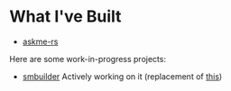 # What I've Built

* [askme-rs](https://github.com/DaringCuteSeal/askme-rs)

Here are some work-in-progress projects:

 * [smbuilder](https://github.com/ezntek/smbuilder) Actively working on it (replacement of [this](https://github.com/ezntek/SM64LinuxLauncher-qt))